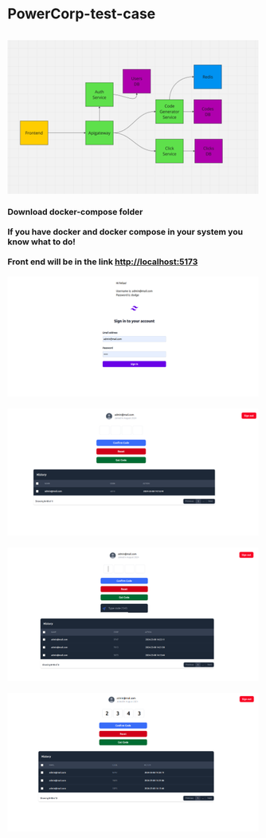 # PowerCorp-test-case
<br>
<img src="https://github.com/Microservice-Projects-Jimmy/PowerCorp-test-case/blob/main/System-Design.png" alt="system design">

<h3>
  Download docker-compose folder
  <br> 
  <br>
  If you have docker and docker compose in your system you know what to do!
  <br> 
  <br>
  Front end will be in the link <a href="http://localhost:5173">http://localhost:5173</a>
   <br> 
  <br>
<img src="https://github.com/Microservice-Projects-Jimmy/PowerCorp-test-case/blob/main/login.png" alt="login">
 <br> 
  <br>
<img src="https://github.com/Microservice-Projects-Jimmy/PowerCorp-test-case/blob/main/code.png" alt="code">
 <br> 
  <br>
<img src="https://github.com/Microservice-Projects-Jimmy/PowerCorp-test-case/blob/main/getCode.png" alt="get code">
 <br> 
  <br>
<img src="https://github.com/Microservice-Projects-Jimmy/PowerCorp-test-case/blob/main/typeCode.png" alt="type code">
  
</h3>
